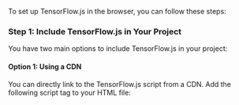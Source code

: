 To set up TensorFlow.js in the browser, you can follow these steps:

### Step 1: Include TensorFlow.js in Your Project

You have two main options to include TensorFlow.js in your project:

#### Option 1: Using a CDN

You can directly link to the TensorFlow.js script from a CDN. Add the following script tag to your HTML file:

